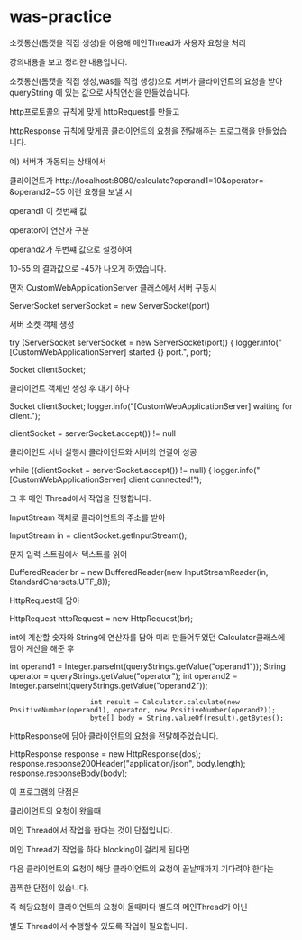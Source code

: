 # was-practice
소켓통신(톰캣을 직접 생성)을 이용해 메인Thread가 사용자 요청을 처리








강의내용을 보고 정리한 내용입니다.

소켓통신(톰캣을 직접 생성,was를 직접 생성)으로 서버가 클라이언트의 요청을 받아 queryString 에 있는 값으로 사칙연산을 만들었습니다.


http프로토콜의 규칙에 맞게 httpRequest를 만들고

httpResponse 규칙에 맞게끔 클라이언트의 요청을 전달해주는 프로그램을 만들었습니다.


예) 서버가 가동되는 상태에서

클라이언트가 http://localhost:8080/calculate?operand1=10&operator=-&operand2=55 이런 요청을 보낼 시


operand1 이 첫번쨰 값

operator이 연산자 구분

operand2가 두번쨰 값으로 설정하여


10-55 의 결과값으로 -45가 나오게 하였습니다.


먼저 CustomWebApplicationServer 클래스에서 서버 구동시

ServerSocket serverSocket = new ServerSocket(port)

서버 소켓 객체 생성


try (ServerSocket serverSocket = new ServerSocket(port)) {
            logger.info("[CustomWebApplicationServer] started {} port.", port);
            

Socket clientSocket;

클라이언트 객체만 생성 후 대기 하다



Socket clientSocket;
            logger.info("[CustomWebApplicationServer] waiting for client.");

clientSocket = serverSocket.accept()) != null

클라이언트 서버 실행시 클라이언트와 서버의  연결이 성공



while ((clientSocket = serverSocket.accept()) != null) {
                logger.info("[CustomWebApplicationServer] client connected!");


그 후 메인 Thread에서 작업을 진행합니다.

InputStream 객체로 클라이언트의 주소를 받아


InputStream in = clientSocket.getInputStream();

문자 입력 스트림에서 텍스트를 읽어


BufferedReader br = new BufferedReader(new InputStreamReader(in, StandardCharsets.UTF_8));

HttpRequest에 담아


HttpRequest httpRequest = new HttpRequest(br);


int에 계산할 숫자와 String에 연산자를 담아 미리 만들어두었던 Calculator클래스에 담아 계산을 해준 후


int operand1 = Integer.parseInt(queryStrings.getValue("operand1"));
                        String operator = queryStrings.getValue("operator");
                        int operand2 = Integer.parseInt(queryStrings.getValue("operand2"));

                        int result = Calculator.calculate(new PositiveNumber(operand1), operator, new PositiveNumber(operand2));
                        byte[] body = String.valueOf(result).getBytes();

HttpResponse에 담아 클라이언트의 요청을 전달해주었습니다.



HttpResponse response = new HttpResponse(dos);
                        response.response200Header("application/json", body.length);
                        response.responseBody(body);

이 프로그램의 단점은

클라이언트의 요청이 왔을때

메인 Thread에서 작업을 한다는 것이 단점입니다.


메인 Thread가 작업을 하다 blocking이 걸리게 된다면

다음 클라이언트의 요청이 해당 클라이언트의 요청이 끝날때까지 기다려야 한다는

끔찍한 단점이 있습니다.


즉 해당요청이 클라이언트의 요청이 올때마다 별도의 메인Thread가 아닌

별도 Thread에서 수행할수 있도록 작업이 필요합니다.

